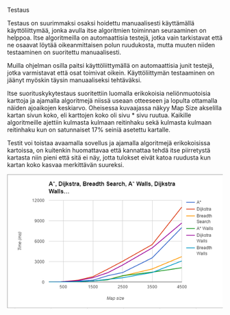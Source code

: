 Testaus

Testaus on suurimmaksi osaksi hoidettu manuaalisesti käyttämällä käyttöliittymää, jonka avulla itse algoritmien toiminnan seuraaminen on helppoa. Itse algoritmeilla on automaattisia testejä, jotka vain tarkistavat että ne osaavat löytää oikeanmittaisen polun ruudukosta, mutta muuten niiden testaaminen on suoritettu manuaalisesti.

Muilla ohjelman osilla paitsi käyttöliittymällä on automaattisia junit testejä, jotka varmistavat että osat toimivat oikein. Käyttöliittymän testaaminen on jäänyt myöskin täysin manuaaliseksi tehtäväksi.

Itse suorituskykytestaus suoritettiin luomalla erikokoisia neliönmuotoisia karttoja ja ajamalla algoritmejä niissä useaan otteeseen ja lopulta ottamalla näiden ajoaikojen keskiarvo. Oheisessa kuvaajassa näkyy Map Size akselilla kartan sivun koko, eli karttojen koko oli sivu * sivu ruutua. Kaikille algoritmeille ajettiin kulmasta kulmaan reitinhaku sekä kulmasta kulmaan reitinhaku kun on satunnaiset 17% seiniä asetettu kartalle.

Testit voi toistaa avaamalla sovellus ja ajamalla algoritmejä erikokoisissa kartoissa, on kuitenkin huomattavaa että kannattaa tehdä itse piirretystä kartasta niin pieni että sitä ei näy, jotta tulokset eivät katoa ruudusta kun kartan koko kasvaa merkittävän suureksi.

![Kuvaaja tuloksista](https://github.com/Djiffit/pathfinder/blob/master/Docs/kuvaaja.png)
